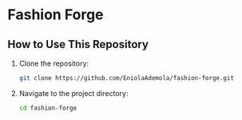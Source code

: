 # Fashion Forge


## How to Use This Repository

1. Clone the repository:

   ```bash
   git clone https://github.com/EniolaAdemola/fashion-forge.git

   ```

2. Navigate to the project directory:

   ```bash
   cd fashion-forge
   ```
